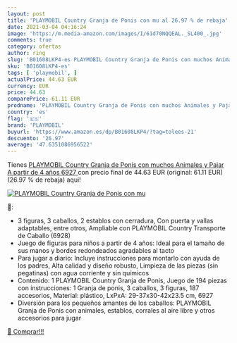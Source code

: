 ```yaml
---
layout: post
title: 'PLAYMOBIL Country Granja de Ponis con mu al 26.97 % de rebaja'
date: 2021-03-04 04:16:24
image: 'https://m.media-amazon.com/images/I/61d70NQQEAL._SL400_.jpg'
comments: true
category: ofertas
author: ring
slug: 'B01608LKP4-es PLAYMOBIL Country Granja de Ponis con muchos Animales y...'
sku: 'B01608LKP4-es'
tags: [ 'playmobil', ]
actualPrice: 44.63 EUR
currency: EUR
price: 44.63
comparePrice: 61.11 EUR
prodname: 'PLAYMOBIL Country Granja de Ponis con muchos Animales y Pajar  A partir de 4 años  6927 '
country: 'es'
flag: '🇪🇸'
brand: 'PLAYMOBIL'
buyurl: 'https://www.amazon.es/dp/B01608LKP4/?tag=tolees-21'
descuento: '26.97'
average: '47.6351086956522'
---
```


Tienes [PLAYMOBIL Country Granja de Ponis con muchos Animales y Pajar  A partir de 4 años  6927 ](https://www.amazon.es/dp/B01608LKP4/?tag=tolees-21) con precio final de  44.63 EUR (original: 61.11 EUR) (26.97 %  de rebaja) aqui!

[![PLAYMOBIL Country Granja de Ponis con mu](https://m.media-amazon.com/images/I/61d70NQQEAL._SL400_.jpg)](https://www.amazon.es/dp/B01608LKP4/?tag=tolees-21)

🔎:

- 3 figuras, 3 caballos, 2 establos con cerradura, Con puerta y vallas adaptables, entre otros, Ampliable con PLAYMOBIL Country Transporte de Caballo (6928)
- Juego de figuras para niños a partir de 4 años: Ideal para el tamaño de sus manos y bordes redondeados agradables al tacto
- Para jugar a diario: Incluye instrucciones para montarlo con ayuda de los padres, Alta calidad y diseño robusto, Limpieza de las piezas (sin pegatinas) con agua corriente y sin químicos
- Contenido: 1 PLAYMOBIL Country Granja de Ponis, Juego de 194 piezas con instrucciones: 1 Granja de ponis, 3 caballos, 3 figuras, 187 accesorios, Material: plástico, LxPxA: 29-37x30-42x23.5 cm, 6927
- Diversión para los pequeños amantes de los caballos: PLAYMOBIL Granja de Ponis con animales, establos, corrales al aire libre y otros accesorios para jugar

[🛒 Comprar!!!](https://www.amazon.es/dp/B01608LKP4/?tag=tolees-21)
